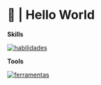 # 👋 | Hello World


**Skills**

[![habilidades](https://skillicons.dev/icons?i=python,mongodb,lua,cpp,js,html,css)](https://skillicons.dev)


**Tools**

[![ferramentas](https://skillicons.dev/icons?i=discord,figma,replit,vscode,github)](https://skillicons.dev)

  
